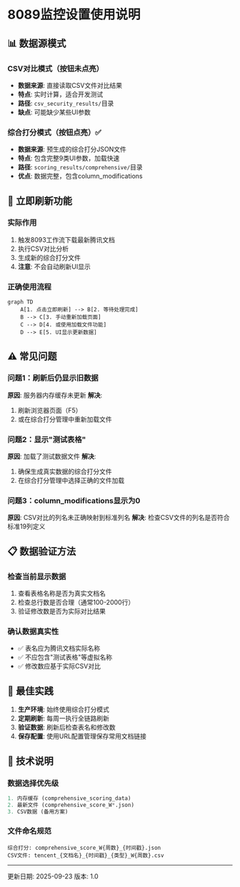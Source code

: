 # 8089监控设置使用说明

## 📊 数据源模式

### CSV对比模式（按钮未点亮）
- **数据来源**: 直接读取CSV文件对比结果
- **特点**: 实时计算，适合开发测试
- **路径**: `csv_security_results/`目录
- **缺点**: 可能缺少某些UI参数

### 综合打分模式（按钮点亮）✅
- **数据来源**: 预生成的综合打分JSON文件
- **特点**: 包含完整9类UI参数，加载快速
- **路径**: `scoring_results/comprehensive/`目录
- **优点**: 数据完整，包含column_modifications

## 🔄 立即刷新功能

### 实际作用
1. 触发8093工作流下载最新腾讯文档
2. 执行CSV对比分析
3. 生成新的综合打分文件
4. **注意**: 不会自动刷新UI显示

### 正确使用流程
```mermaid
graph TD
    A[1. 点击立即刷新] --> B[2. 等待处理完成]
    B --> C[3. 手动重新加载页面]
    C --> D[4. 或使用加载文件功能]
    D --> E[5. UI显示更新数据]
```

## ⚠️ 常见问题

### 问题1：刷新后仍显示旧数据
**原因**: 服务器内存缓存未更新
**解决**:
1. 刷新浏览器页面（F5）
2. 或在综合打分管理中重新加载文件

### 问题2：显示"测试表格"
**原因**: 加载了测试数据文件
**解决**:
1. 确保生成真实数据的综合打分文件
2. 在综合打分管理中选择正确的文件加载

### 问题3：column_modifications显示为0
**原因**: CSV对比的列名未正确映射到标准列名
**解决**: 检查CSV文件的列名是否符合标准19列定义

## 📋 数据验证方法

### 检查当前显示数据
1. 查看表格名称是否为真实文档名
2. 检查总行数是否合理（通常100-2000行）
3. 验证修改数是否为实际对比结果

### 确认数据真实性
- ✅ 表名应为腾讯文档实际名称
- ✅ 不应包含"测试表格"等虚拟名称
- ✅ 修改数应基于实际CSV对比

## 🚀 最佳实践

1. **生产环境**: 始终使用综合打分模式
2. **定期刷新**: 每周一执行全链路刷新
3. **验证数据**: 刷新后检查表名和修改数
4. **保存配置**: 使用URL配置管理保存常用文档链接

## 📝 技术说明

### 数据选择优先级
```python
1. 内存缓存 (comprehensive_scoring_data)
2. 最新文件 (comprehensive_score_W*.json)
3. CSV数据 (备用方案)
```

### 文件命名规范
```
综合打分: comprehensive_score_W{周数}_{时间戳}.json
CSV文件: tencent_{文档名}_{时间戳}_{类型}_W{周数}.csv
```

---
更新日期: 2025-09-23
版本: 1.0